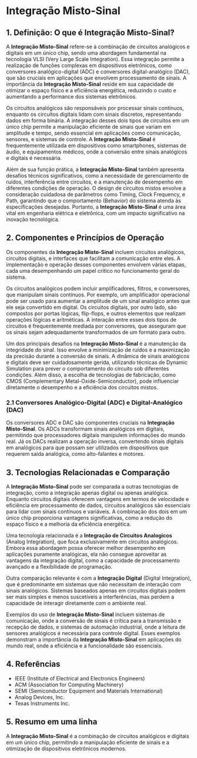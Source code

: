 # Integração Misto-Sinal

## 1. Definição: O que é **Integração Misto-Sinal**?
A **Integração Misto-Sinal** refere-se à combinação de circuitos analógicos e digitais em um único chip, sendo uma abordagem fundamental na tecnologia VLSI (Very Large Scale Integration). Essa integração permite a realização de funções complexas em dispositivos eletrônicos, como conversores analógico-digital (ADC) e conversores digital-analógico (DAC), que são cruciais em aplicações que envolvem processamento de sinais. A importância da **Integração Misto-Sinal** reside em sua capacidade de otimizar o espaço físico e a eficiência energética, reduzindo o custo e aumentando a performance dos sistemas eletrônicos.

Os circuitos analógicos são responsáveis por processar sinais contínuos, enquanto os circuitos digitais lidam com sinais discretos, representando dados em forma binária. A integração desses dois tipos de circuitos em um único chip permite a manipulação eficiente de sinais que variam em amplitude e tempo, sendo essencial em aplicações como comunicação, sensores, e sistemas de controle. A **Integração Misto-Sinal** é frequentemente utilizada em dispositivos como smartphones, sistemas de áudio, e equipamentos médicos, onde a conversão entre sinais analógicos e digitais é necessária.

Além de sua função prática, a **Integração Misto-Sinal** também apresenta desafios técnicos significativos, como a necessidade de gerenciamento de ruídos, interferência entre circuitos, e a manutenção de desempenho em diferentes condições de operação. O design de circuitos mistos envolve a consideração cuidadosa de parâmetros como Timing, Clock Frequency, e Path, garantindo que o comportamento (Behavior) do sistema atenda às especificações desejadas. Portanto, a **Integração Misto-Sinal** é uma área vital em engenharia elétrica e eletrônica, com um impacto significativo na inovação tecnológica.

## 2. Componentes e Princípios de Operação
Os componentes da **Integração Misto-Sinal** incluem circuitos analógicos, circuitos digitais, e interfaces que facilitam a comunicação entre eles. A implementação e operação desses componentes envolvem várias etapas, cada uma desempenhando um papel crítico no funcionamento geral do sistema.

Os circuitos analógicos podem incluir amplificadores, filtros, e conversores, que manipulam sinais contínuos. Por exemplo, um amplificador operacional pode ser usado para aumentar a amplitude de um sinal analógico antes que ele seja convertido em digital. Os circuitos digitais, por outro lado, são compostos por portas lógicas, flip-flops, e outros elementos que realizam operações lógicas e aritméticas. A interação entre esses dois tipos de circuitos é frequentemente mediada por conversores, que asseguram que os sinais sejam adequadamente transformados de um formato para outro.

Um dos principais desafios na **Integração Misto-Sinal** é a manutenção da integridade do sinal. Isso envolve a minimização de ruídos e a maximização da precisão durante a conversão de sinais. A dinâmica de sinais analógicos e digitais deve ser cuidadosamente gerida, utilizando técnicas de Dynamic Simulation para prever o comportamento do circuito sob diferentes condições. Além disso, a escolha de tecnologias de fabricação, como CMOS (Complementary Metal-Oxide-Semiconductor), pode influenciar diretamente o desempenho e a eficiência dos circuitos mistos.

### 2.1 Conversores Analógico-Digital (ADC) e Digital-Analógico (DAC)
Os conversores ADC e DAC são componentes cruciais na **Integração Misto-Sinal**. Os ADCs transformam sinais analógicos em digitais, permitindo que processadores digitais manipulem informações do mundo real. Já os DACs realizam a operação inversa, convertendo sinais digitais em analógicos para que possam ser utilizados em dispositivos que requerem saída analógica, como alto-falantes e motores.

## 3. Tecnologias Relacionadas e Comparação
A **Integração Misto-Sinal** pode ser comparada a outras tecnologias de integração, como a integração apenas digital ou apenas analógica. Enquanto circuitos digitais oferecem vantagens em termos de velocidade e eficiência em processamento de dados, circuitos analógicos são essenciais para lidar com sinais contínuos e variáveis. A combinação dos dois em um único chip proporciona vantagens significativas, como a redução do espaço físico e a melhoria da eficiência energética.

Uma tecnologia relacionada é a **Integração de Circuitos Analogicos** (Analog Integration), que foca exclusivamente em circuitos analógicos. Embora essa abordagem possa oferecer melhor desempenho em aplicações puramente analógicas, ela não consegue aproveitar as vantagens da integração digital, como a capacidade de processamento avançado e a flexibilidade de programação.

Outra comparação relevante é com a **Integração Digital** (Digital Integration), que é predominante em sistemas que não necessitam de interação com sinais analógicos. Sistemas baseados apenas em circuitos digitais podem ser mais simples e menos suscetíveis a interferências, mas perdem a capacidade de interagir diretamente com o ambiente real.

Exemplos do uso de **Integração Misto-Sinal** incluem sistemas de comunicação, onde a conversão de sinais é crítica para a transmissão e recepção de dados, e sistemas de automação industrial, onde a leitura de sensores analógicos é necessária para controle digital. Esses exemplos demonstram a importância da **Integração Misto-Sinal** em aplicações do mundo real, onde a eficiência e a funcionalidade são essenciais.

## 4. Referências
- IEEE (Institute of Electrical and Electronics Engineers)
- ACM (Association for Computing Machinery)
- SEMI (Semiconductor Equipment and Materials International)
- Analog Devices, Inc.
- Texas Instruments Inc.

## 5. Resumo em uma linha
A **Integração Misto-Sinal** é a combinação de circuitos analógicos e digitais em um único chip, permitindo a manipulação eficiente de sinais e a otimização de dispositivos eletrônicos modernos.